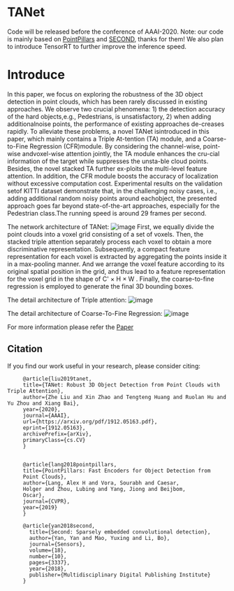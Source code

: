 # TANet

Code will be released before the conference of AAAI-2020. Note: our code is mainly based on [PointPillars](https://github.com/nutonomy/second.pytorch) and [SECOND](https://github.com/traveller59/second.pytorch), thanks for them! We also plan to introduce TensorRT to further improve the inference speed.

# Introduce
   In  this  paper,  we  focus  on  exploring  the  robustness  of  the 3D object detection in point clouds, which has been rarely discussed  in  existing  approaches.  We  observe  two  crucial phenomena:  1)  the  detection  accuracy  of  the  hard  objects,e.g., Pedestrians, is unsatisfactory, 2) when adding additionalnoise  points,  the  performance  of  existing  approaches  de-creases rapidly. To alleviate these problems, a novel TANet isintroduced in this paper, which mainly contains a Triple At-tention (TA) module, and a Coarse-to-Fine Regression (CFR)module.  By  considering  the  channel-wise,  point-wise  andvoxel-wise attention jointly, the TA module enhances the cru-cial  information  of  the  target  while  suppresses  the  unsta-ble cloud points. Besides, the novel stacked TA further ex-ploits the multi-level feature attention. In addition, the CFR module boosts the accuracy of localization without excessive computation cost. Experimental results on the validation setof KITTI dataset demonstrate that, in the challenging noisy cases, i.e., adding additional random noisy points around eachobject, the presented approach goes far beyond state-of-the-art approaches, especially for the Pedestrian class.The running speed is around 29 frames per second.

The network architecture of TANet: 
![image](imgs/TANet.png)
    First, we equally divide the point clouds into a voxel grid consisting of a set of voxels. Then, the stacked triple attention separately process each voxel to obtain a more discriminative representation. Subsequently, a compact feature representation for each voxel is extracted by aggregating the points inside it in a max-pooling manner. And we arrange the voxel feature according to its original spatial position in the grid, and thus lead to a feature representation for the voxel grid in the shape of C' × H × W . Finally, the coarse-to-fine regression is employed to generate the final 3D bounding boxes.

The detail architecture of Triple attention: 
![image](imgs/TA_Module.png)

The detail architecture of Coarse-To-Fine Regression: 
![image](imgs/Coarse-To-Fine.png)


For more information please refer the [Paper](https://arxiv.org/pdf/1912.05163.pdf)

## Citation
If you find our work useful in your research, please consider citing:

         @article{liu2019tanet,
         title={TANet: Robust 3D Object Detection from Point Clouds with Triple Attention},
         author={Zhe Liu and Xin Zhao and Tengteng Huang and Ruolan Hu and Yu Zhou and Xiang Bai},
         year={2020},
         journal={AAAI},
         url={https://arxiv.org/pdf/1912.05163.pdf},
         eprint={1912.05163},
         archivePrefix={arXiv},
         primaryClass={cs.CV}
         }
         
         
         @article{lang2018pointpillars,
         title={PointPillars: Fast Encoders for Object Detection from
         Point Clouds},
         author={Lang, Alex H and Vora, Sourabh and Caesar,
         Holger and Zhou, Lubing and Yang, Jiong and Beijbom,
         Oscar},
         journal={CVPR},
         year={2019}
         }
         
         @article{yan2018second,
           title={Second: Sparsely embedded convolutional detection},
           author={Yan, Yan and Mao, Yuxing and Li, Bo},
           journal={Sensors},
           volume={18},
           number={10},
           pages={3337},
           year={2018},
           publisher={Multidisciplinary Digital Publishing Institute}
         }
         
         

        
 
